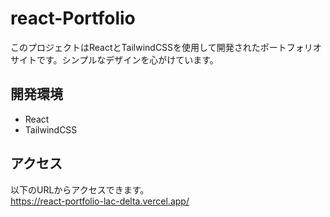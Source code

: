 # react-Portfolio

このプロジェクトはReactとTailwindCSSを使用して開発されたポートフォリオサイトです。シンプルなデザインを心がけています。

## 開発環境

- React
- TailwindCSS

## アクセス

以下のURLからアクセスできます。  
<https://react-portfolio-lac-delta.vercel.app/>
